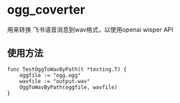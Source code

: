 # ogg_coverter

用来转换 飞书语音消息到wav格式，以使用openai wisper API

## 使用方法

```golang
func TestOggToWavByPath(t *testing.T) {
	oggfile := "ogg.ogg"
	wavfile := "output.wav"
	OggToWavByPath(oggfile, wavfile)
}
```